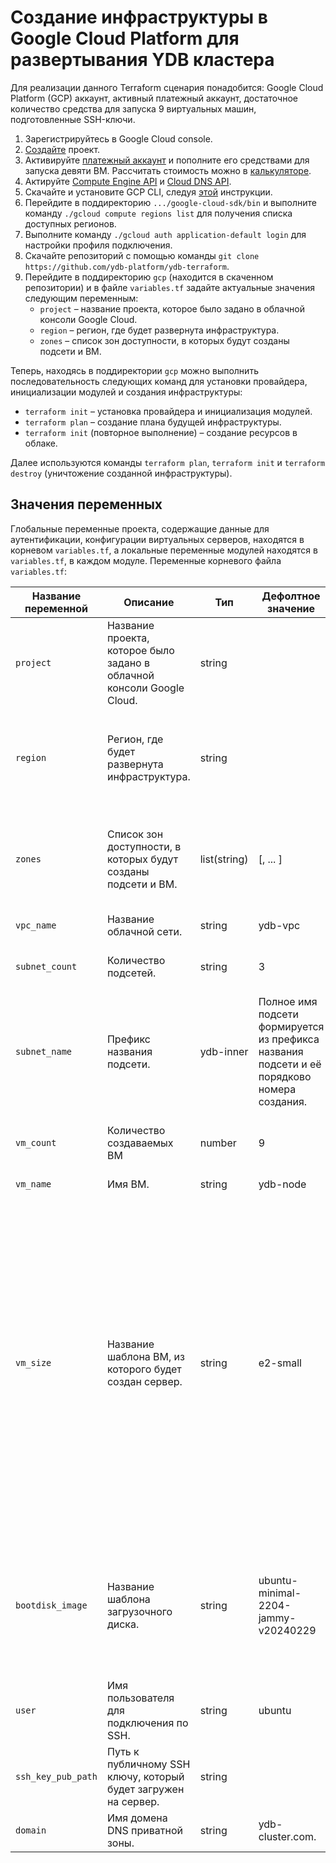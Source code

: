 # Создание инфраструктуры в Google Cloud Platform для развертывания YDB кластера

Для реализации данного Terraform сценария понадобится: Google Cloud Platform (GCP) аккаунт, активный платежный аккаунт, достаточное количество средства для запуска 9 виртуальных машин, подготовленные SSH-ключи.

1. Зарегистрируйтесь в Google Cloud console.
2. [Создайте](https://console.cloud.google.com/projectselector2/home) проект.
3. Активируйте [платежный аккаунт](https://console.cloud.google.com/billing/manage) и пополните его средствами для запуска девяти ВМ. Рассчитать стоимость можно в [калькуляторе](https://cloud.google.com/products/calculator?hl=en&dl=CiQ2N2I0OThlMS04NmQ1LTRhMzUtOTI0NS04YmVmZTVkMWQ2ODUQCBokRjJGMjBFOTgtQkY0MC00QTcyLUFFNjktODYxMDU2QUIyRDBD). 
4. Актируйте [Compute Engine API](https://console.cloud.google.com/apis/api/compute.googleapis.com/metrics) и [Cloud DNS API](https://console.cloud.google.com/apis/api/dns.googleapis.com/metrics).
5. Скачайте и установите GCP CLI, следуя [этой](https://cloud.google.com/sdk/docs/install) инструкции.
6. Перейдите в поддиректорию `.../google-cloud-sdk/bin` и выполните команду `./gcloud compute regions list` для получения списка доступных регионов.
7. Выполните команду `./gcloud auth application-default login` для настройки профиля подключения.
8. Скачайте репозиторий с помощью команды `git clone https://github.com/ydb-platform/ydb-terraform`.
9. Перейдите в поддиректорию `gcp` (находится в скаченном репозитории) и в файле `variables.tf` задайте актуальные значения следующим переменным:
    * `project` – название проекта, которое было задано в облачной консоли Google Cloud.
    * `region` – регион, где будет развернута инфраструктура.
    * `zones` – список зон доступности, в которых будут созданы подсети и ВМ.

Теперь, находясь в поддиректории `gcp` можно выполнить последовательность следующих команд для установки провайдера, инициализации модулей и создания инфраструктуры:
* `terraform init` – установка провайдера и инициализация модулей.
* `terraform plan` – создание плана будущей инфраструктуры.
* `terraform init` (повторное выполнение) – создание ресурсов в облаке. 

Далее используются команды `terraform plan`, `terraform init` и `terraform destroy` (уничтожение созданной инфраструктуры).

## Значения переменных

Глобальные переменные проекта, содержащие данные для аутентификации, конфигурации виртуальных серверов,  находятся в корневом `variables.tf`, а локальные переменные модулей находятся в `variables.tf`, в каждом модуле. Переменные корневого файла `variables.tf`:

| Название переменной | Описание | Тип | Дефолтное значение | Примечание |
|---------------------|----------|-----|--------------------| ---------- |
| `project` | Название проекта, которое было задано в облачной консоли Google Cloud. | string | <project name> ||
| `region` | Регион, где будет развернута инфраструктура. | string | <region> | Список регионов можно получить командой `./gcloud compute regions list`.|
| `zones` | Список зон доступности, в которых будут созданы подсети и ВМ. | list(string) | [<zone name>, ... ] | Список зон доступности можно получить командой `./gcloud compute zones list | grep <region-name>`.|
| `vpc_name` | Название облачной сети. | string | ydb-vpc ||
| `subnet_count` | Количество подсетей. | string | 3 | Сети создаются в разных зонах доступности. |
| `subnet_name` | Префикс названия подсети. | ydb-inner | Полное имя подсети формируется из префикса названия подсети и её порядково номера создания. |
| `vm_count` | Количество создаваемых ВМ | number | 9 | Минимальное количество ВМ для создания YDB кластера – 8 ВМ.|
| `vm_name` | Имя ВМ. | string | ydb-node | |
| `vm_size` | Название шаблона ВМ, из которого будет создан сервер. | string | e2-small | Шаблон определяет количество ядер CPU и объём RAM. Список доступных шаблонов для конкретных зон доступности можно получить командой `./gcloud compute machine-types list --filter="zone:( <zone name> )"`. В качестве разделителя в списке зон используется пробел. Кавычки в списке не требуются. |
| `bootdisk_image` | Название шаблона загрузочного диска. | string | ubuntu-minimal-2204-jammy-v20240229 | Список доступных образов загрузочных дисков можно получить командой `./gcloud compute images list --filter="family:<os name>"`. |
| `user` | Имя пользователя для подключения по SSH. | string | ubuntu ||
| `ssh_key_pub_path` | Путь к публичному SSH ключу, который будет загружен на сервер. | string | <path to SSH pub key> | Сгенерировать пару SSH ключей можно командой `ssh keygen`. |
| `domain` | Имя домена DNS приватной зоны. | string | ydb-cluster.com. ||  
